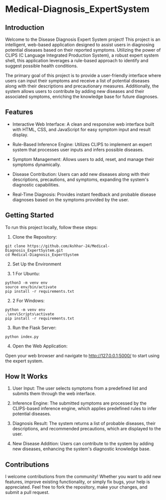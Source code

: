 # Medical-Diagnosis_ExpertSystem

<!-- Intro -->
## Introduction

Welcome to the Disease Diagnosis Expert System project! This project is an intelligent, web-based application designed to assist users in diagnosing potential diseases based on their reported symptoms. Utilizing the power of CLIPS (C Language Integrated Production System), a robust expert system shell, this application leverages a rule-based approach to identify and suggest possible health conditions.

The primary goal of this project is to provide a user-friendly interface where users can input their symptoms and receive a list of potential diseases along with their descriptions and precautionary measures. Additionally, the system allows users to contribute by adding new diseases and their associated symptoms, enriching the knowledge base for future diagnoses.

## Features

- Interactive Web Interface: A clean and responsive web interface built with HTML, CSS, and JavaScript for easy symptom input and result display.

- Rule-Based Inference Engine: Utilizes CLIPS to implement an expert system that processes user inputs and infers possible diseases.

- Symptom Management: Allows users to add, reset, and manage their symptoms dynamically.
    
- Disease Contribution: Users can add new diseases along with their descriptions, precautions, and symptoms, expanding the system's diagnostic capabilities.
    
- Real-Time Diagnosis: Provides instant feedback and probable disease diagnoses based on the symptoms provided by the user.

## Getting Started

To run this project locally, follow these steps:

1. Clone the Repository:
```
git clone https://github.com/Ashhar-24/Medical-Diagnosis_ExpertSystem.git
cd Medical-Diagnosis_ExpertSystem
```

2. Set Up the Environment 

2. 1 For Ubuntu:
```
python3 -m venv env
source env/bin/activate
pip install -r requirements.txt
```
    
2. 2 For Windows:
```
python -m venv env
.\env\Scripts\activate
pip install -r requirements.txt

```

3. Run the Flask Server:
```
python index.py
```

4. Open the Web Application:

Open your web browser and navigate to http://127.0.0.1:5000/ to start using the expert system.

## How It Works

1. User Input: 
The user selects symptoms from a predefined list and submits them through the web interface.

2. Inference Engine: 
The submitted symptoms are processed by the CLIPS-based inference engine, which applies predefined rules to infer potential diseases.

3. Diagnosis Result: 
The system returns a list of probable diseases, their descriptions, and recommended precautions, which are displayed to the user.

4. New Disease Addition: 
Users can contribute to the system by adding new diseases, enhancing the system's diagnostic knowledge base.

## Contributions

I welcome contributions from the community! Whether you want to add new features, improve existing functionality, or simply fix bugs, your help is appreciated. Feel free to fork the repository, make your changes, and submit a pull request.
